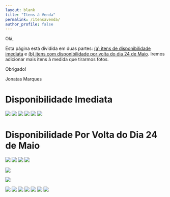 ```yaml
---
layout: blank
title: "Itens à Venda"
permalink: /itensavenda/
author_profile: false
---
```


Olá,

Esta página está dividida em duas partes: [(a) itens de disponibilidade imediata](#disponibilidade-imediata) e [(b) itens com disponibilidade por volta do dia 24 de Maio](#disponibilidade-por-volta-do-dia-24-de-maio). Iremos adicionar mais itens à medida que tirarmos fotos.

Obrigado!

Jonatas Marques

# Disponibilidade Imediata

![](../images/its/003.jpeg)
![](../images/its/004.jpeg)
![](../images/its/005.jpeg)
![](../images/its/006.jpeg)
![](../images/its/007.jpeg)
![](../images/its/008.jpeg)

# Disponibilidade Por Volta do Dia 24 de Maio

![](../images/its/014.jpeg)
![](../images/its/015.jpeg)
![](../images/its/016.jpeg)
![](../images/its/017.jpeg)
<!-- ![](../images/its/018.jpeg) -->
<!-- ![](../images/its/019.jpeg) -->
![](../images/its/020.jpeg)
<!-- ![](../images/its/022.jpeg) -->
![](../images/its/023.jpeg)
<!-- ![](../images/its/024.jpeg) -->
![](../images/its/025.jpeg)
![](../images/its/026.jpeg)
![](../images/its/027.jpeg)
![](../images/its/028.jpeg)
![](../images/its/029.jpeg)
![](../images/its/030.jpeg)
![](../images/its/031.jpeg)